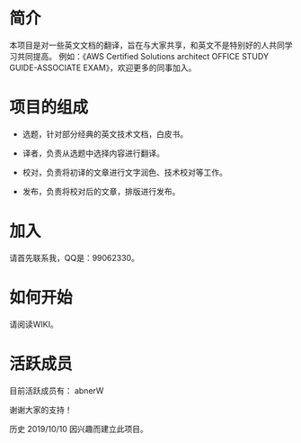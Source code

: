 
# 简介
本项目是对一些英文文档的翻译，旨在与大家共享，和英文不是特别好的人共同学习共同提高。
例如：《AWS Certified Solutions architect OFFICE STUDY GUIDE-ASSOCIATE EXAM》，欢迎更多的同事加入。

# 项目的组成
* 选题，针对部分经典的英文技术文档，白皮书。

* 译者，负责从选题中选择内容进行翻译。

* 校对，负责将初译的文章进行文字润色、技术校对等工作。

* 发布，负责将校对后的文章，排版进行发布。

# 加入
 请首先联系我，QQ是：99062330。



# 如何开始
请阅读WIKI。

# 活跃成员
目前活跃成员有： abnerW

谢谢大家的支持！

历史
2019/10/10 因兴趣而建立此项目。
